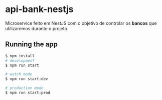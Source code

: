# api-bank-nestjs
Microservice feito em NestJS com o objetivo de controlar os **bancos** que utilizaremos durante o projeto.

## Running the app
```bash
$ npm install
# development
$ npm run start

# watch mode
$ npm run start:dev

# production mode
$ npm run start:prod
```
